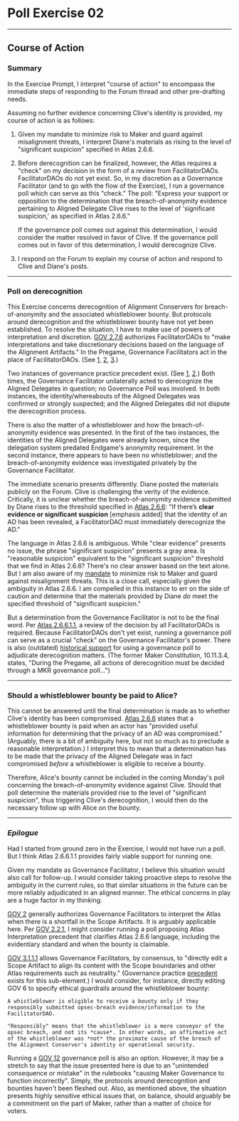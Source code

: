 # Poll Exercise 02

---

## Course of Action

### Summary

In the Exercise Prompt, I interpret "course of action" to encompass the immediate steps of responding to the Forum thread and other pre-drafting needs.

Assuming no further evidence concerning Clive's identity is provided, my course of action is as follows:

1. Given my mandate to minimize risk to Maker and guard against misalignment threats, I interpret Diane's materials as rising to the level of "significant suspicion" specified in Atlas 2.6.6.

2. Before derecognition can be finalized, however, the Atlas requires a "check" on my decision in the form of a review from FacilitatorDAOs. FacilitatorDAOs do not yet exist. So, in my discretion as a Governance Facilitator (and to go with the flow of the Exercise), I run a governance poll which can serve as this "check." The poll: "Express your support or opposition to the determination that the breach-of-anonymity evidence pertaining to Aligned Delegate Clive rises to the level of 'significant suspicion,' as specified in Atlas 2.6.6."

   If the governance poll comes out against this determination, I would consider the matter resolved in favor of Clive. If the governance poll comes out in favor of this determination, I would derecognize Clive.

3. I respond on the Forum to explain my course of action and respond to Clive and Diane's posts.

---

### Poll on derecognition

This Exercise concerns derecognition of Alignment Conservers for breach-of-anonymity and the associated whistleblower bounty. But protocols around derecognition and the whistleblower bounty have not yet been established. To resolve the situation, I have to make use of powers of interpretation and discretion. [GOV 2.7.6](https://mips.makerdao.com/mips/details/MIP101#2-7-6-decision-making-powers-of-facilitatordaos) authorizes FacilitatorDAOs to "make interpretations and take discretionary decisions based on the language of the Alignment Artifacts." In the Pregame, Governance Facilitators act in the place of FacilitatorDAOs. (See [1](https://mips.makerdao.com/mips/details/MIP113#7-facilitatordaos-and-facilitators), [2](https://mips.makerdao.com/mips/details/MIP113#7-1-active-facilitators), [3](http://forum.makerdao.com/t/governance-scope-actions-pertaining-to-delegates-in-light-of-mip102c2-sp7-approval/20946).) 

Two instances of governance practice precedent exist. (See [1](http://forum.makerdao.com/t/governance-scope-actions-pertaining-to-delegates-in-light-of-mip102c2-sp7-approval/20946), [2](http://forum.makerdao.com/t/notice-aligned-delegate-derecognition-and-avc-member-warning/21099).) Both times, the Governance Facilitator unilaterally acted to derecognize the Aligned Delegates in question; no Governance Poll was involved. In both instances, the identity/whereabouts of the Aligned Delegates was confirmed or strongly suspected; and the Aligned Delegates did not dispute the derecognition process. 

There is also the matter of a whistleblower and how the breach-of-anonymity evidence was presented. In the first of the two instances, the identities of the Aligned Delegates were already known, since the delegation system predated Endgame's anonymity requirement. In the second instance, there appears to have been no whistleblower; and the breach-of-anonymity evidence was investigated privately by the Governance Facilitator.

The immediate scenario presents differently. Diane posted the materials publicly on the Forum. Clive is challenging the verity of the evidence. Critically, it is unclear whether the breach-of-anonymity evidence submitted by Diane rises to the threshold specified in [Atlas 2.6.6](https://mips.makerdao.com/mips/details/MIP101#2-6-6-aligned-delegate-privacy): "If there’s **clear evidence or significant suspicion** [emphasis added] that the identity of an AD has been revealed, a FacilitatorDAO must immediately derecognize the AD." 

The language in Atlas 2.6.6 is ambiguous. While "clear evidence" presents no issue, the phrase "significant suspicion" presents a gray area. Is "reasonable suspicion" equivalent to the "significant suspicion" threshold that we find in Atlas 2.6.6? There's no clear answer based on the text alone. But I am also aware of my [mandate](https://mips.makerdao.com/mips/details/MIP999#2-4-2-alignment-conservers-eligibility-requirements) to minimize risk to Maker and guard against misalignment threats. This is a close call, especially given the ambiguity in Atlas 2.6.6. I am compelled in this instance to err on the side of caution and determine that the materials provided by Diane *do* meet the specified threshold of "significant suspicion."

But a determination from the Governance Facilitator is not to be the final word. Per [Atlas 2.6.6.1.1](https://mips.makerdao.com/mips/details/MIP101#2-6-6-1-1), a review of the decision by all FacilitatorDAOs is required. Because FacilitatorDAOs don't yet exist, running a governance poll can serve as a crucial "check" on the Governance Facilitator's power. There is also (outdated) [historical support](https://forum.makerdao.com/t/mip102c2-sp2-mip-amendment-subproposals/20016/19#h-1011-constitutional-boundaries-of-the-arbitration-scope-framework-67) for using a governance poll to adjudicate derecognition matters. (The former Maker Constitution, 10.11.3.4, states, "During the Pregame, all actions of derecognition must be decided through a MKR governance poll...")

---

### Should a whistleblower bounty be paid to Alice?

This cannot be answered until the final determination is made as to whether Clive's identity has been compromised. [Atlas 2.6.6](https://mips.makerdao.com/mips/details/MIP101#2-6-6-aligned-delegate-privacy) states that a whistleblower bounty is paid when an actor has "provided useful information for determining that the privacy of an AD was compromised." (Arguably, there is a bit of ambiguity here, but not so much as to preclude a reasonable interpretation.) I interpret this to mean that a determination has to be made that the privacy of the Aligned Delegate was in fact compromised *before* a whistleblower is eligible to receive a bounty. 

Therefore, Alice's bounty cannot be included in the coming Monday's poll concerning the breach-of-anonymity evidence against Clive. Should that poll determine the materials provided rise to the level of "significant suspicion", thus triggering Clive's derecognition, I would then do the necessary follow up with Alice on the bounty.

---

### *Epilogue*

Had I started from ground zero in the Exercise, I would not have run a poll. But I think Atlas 2.6.6.1.1 provides fairly viable support for running one. 

Given my mandate as Governance Facilitator, I believe this situation would also call for follow-up. I would consider taking proactive steps to resolve the ambiguity in the current rules, so that similar situations in the future can be more reliably adjudicated in an aligned manner. The ethical concerns in play are a huge factor in my thinking.

[GOV 2](https://mips.makerdao.com/mips/details/MIP113#2-atlas-immutable-alignment-artifact) generally authorizes Governance Facilitators to interpret the Atlas when there is a shortfall in the Scope Artifacts. It is arguably applicable here. Per [GOV 2.2.1](https://mips.makerdao.com/mips/details/MIP113#2-2-1), I might consider running a poll proposing Atlas Interpretation precedent that clarifies Atlas 2.6.6 language, including the evidentiary standard and when the bounty is claimable. 

[GOV 3.1.1.1](https://mips.makerdao.com/mips/details/MIP113#3-1-1-1) allows Governance Facilitators, by consensus, to "directly edit a Scope Artifact to align its content with the Scope boundaries and other Atlas requirements such as neutrality." (Governance practice [precedent](http://forum.makerdao.com/t/notice-aligned-delegate-derecognition-and-avc-member-warning/21099) exists for this sub-element.) I would consider, for instance, directly editing GOV 6 to specify ethical guardrails around the whistleblower bounty:

```
A whistleblower is eligible to receive a bounty only if they responsibly submitted opsec-breach evidence/information to the FacilitatorDAO. 

"Responsibly" means that the whistleblower is a mere conveyor of the opsec breach, and not its *cause*. In other words, an affirmative act of the whistleblower was *not* the proximate cause of the breach of the Alignment Conserver's identity or operational security.
```

Running a [GOV 12](https://mips.makerdao.com/mips/details/MIP113#12-1-bootstrapping-governance-votes) governance poll is also an option. However, it may be a stretch to say that the issue presented here is due to an "unintended consequence or mistake" in the rulebooks "causing Maker Governance to function incorrectly". Simply, the protocols around derecognition and bounties haven't been fleshed out. Also, as mentioned above, the situation presents highly sensitive ethical issues that, on balance, should arguably be a commitment on the part of Maker, rather than a matter of choice for voters. 

